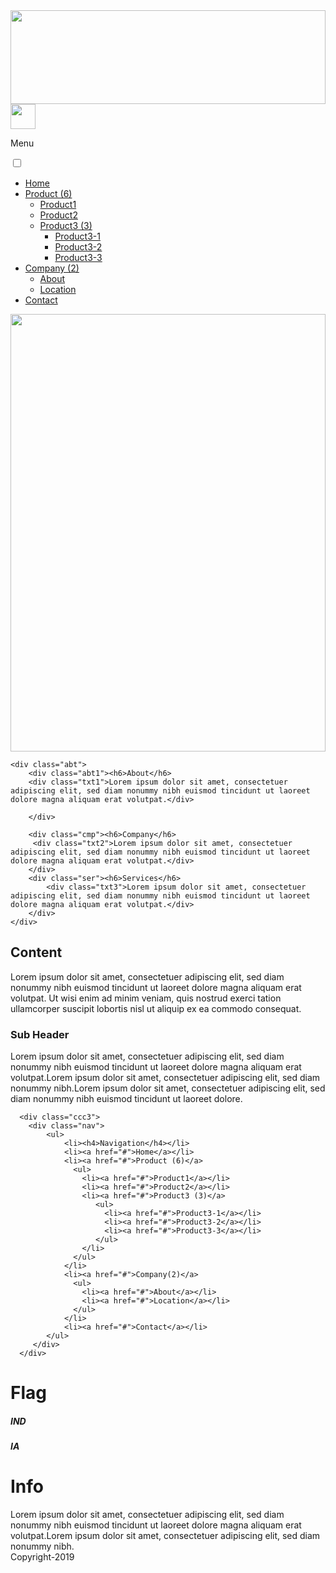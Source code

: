 <!DOCTYPE html>
<html>
<head>
  <script src="https://kit.fontawesome.com/efe338c1c5.js"></script>
	<title>Template</title>
	<link rel="stylesheet" type="text/css" href="temp.css">
  <meta name="viewport" content="width=device-width initial-scale:1.0">
</head>
<body>
	<div class="logo"><img src="logo.jpeg" width="100%" height="150"></div>
	<div class="fb"><img src="1.png" width="40px" height="40px"></div>
 
  <label for="menu" class="abc"><i class="fas fa-align-justify"></i><span>Menu</span></label>
   <div class="mnu">
  <input type="checkbox" id="menu" >

 <div class="row1">
 	<ul>
 		<li><a href="#">Home</a></li>
 		<li><a href="#">Product (6)</a>
 		       <ul>
 		  	       <li><a href="#">Product1</a></li>
          	       <li><a href="#">Product2</a></li>
          	       <li><a href="#">Product3 (3)</a>
          		      <ul>
          	            <li><a href="#">Product3-1</a></li>
          	            <li><a href="#">Product3-2</a></li>
          	            <li><a href="#">Product3-3</a></li>
                       </ul>
                   </li>
 		       </ul>
 		</li>
 		<li><a href="#">Company (2)</a>
           <ul>
           	 <li><a href="#">About</a></li>
           	 <li><a href="#">Location</a></li>
           </ul>
 		</li>
 		<li><a href="#">Contact</a></li>
 	</ul>
 </div>
 </div>
<div class="pic"><img src="bnd.jpg" width="100%" height="700"></div>

 	<div class="abt">
 		<div class="abt1"><h6>About</h6>
        <div class="txt1">Lorem ipsum dolor sit amet, consectetuer adipiscing elit, sed diam nonummy nibh euismod tincidunt ut laoreet dolore magna aliquam erat volutpat.</div>

 		</div>
  
 		<div class="cmp"><h6>Company</h6>
         <div class="txt2">Lorem ipsum dolor sit amet, consectetuer adipiscing elit, sed diam nonummy nibh euismod tincidunt ut laoreet dolore magna aliquam erat volutpat.</div>
 		</div>
 		<div class="ser"><h6>Services</h6>
 			<div class="txt3">Lorem ipsum dolor sit amet, consectetuer adipiscing elit, sed diam nonummy nibh euismod tincidunt ut laoreet dolore magna aliquam erat volutpat.</div>
 		</div>
 	</div>

<div class="clear"></div>
   <div class="ccc1">
   	  <div class="ccc2">
   	  	<div class="cnt"><h2>Content</h2>
          <div class="cntnt"><p>Lorem ipsum dolor sit amet, consectetuer adipiscing elit, sed diam nonummy nibh euismod tincidunt ut laoreet dolore magna aliquam erat volutpat. Ut wisi enim ad minim veniam, quis nostrud exerci tation ullamcorper suscipit lobortis nisl ut aliquip ex ea commodo consequat.</p>
 		</div>
 		<div class="sbhedr"><h3>Sub Header</h3><p>Lorem ipsum dolor sit amet, consectetuer adipiscing elit, sed diam nonummy nibh euismod tincidunt ut laoreet dolore magna aliquam erat volutpat.Lorem ipsum dolor sit amet, consectetuer adipiscing elit, sed diam nonummy nibh.Lorem ipsum dolor sit amet, consectetuer adipiscing elit, sed diam nonummy nibh euismod tincidunt ut laoreet dolore. </p></div>
     </div>
   	  </div>
    
   	  <div class="ccc3">
   	  	<div class="nav">
 	     	<ul>
 	     		<li><h4>Navigation</h4></li>
 	     		<li><a href="#">Home</a></li>
 	     		<li><a href="#">Product (6)</a>
                  <ul>
                  	<li><a href="#">Product1</a></li>
                  	<li><a href="#">Product2</a></li>
                  	<li><a href="#">Product3 (3)</a>
                  	   <ul>
                  	     <li><a href="#">Product3-1</a></li>
                  	     <li><a href="#">Product3-2</a></li>
                  	     <li><a href="#">Product3-3</a></li>
                  	   </ul>
                    </li>
                  </ul>
 	     		</li>
 	     		<li><a href="#">Company(2)</a>
                  <ul>
                  	<li><a href="#">About</a></li>
                  	<li><a href="#">Location</a></li>
                  </ul>
 	     		</li>
 	     		<li><a href="#">Contact</a></li>
 	     	</ul>
 	     </div>
   	  </div>
   </div>
 <div class="clear"></div>
 	<div class="glry">
      <h1>Flag</h1>
 		<div class="g1"></div>
 		<div class="g2"><h5>IND</h5></div>
 		<div class="g3"><h5>IA</h5></div>
 		<div class="g4"></div>
 	</div>

  <div>
    <div class="clear"></div>
    <div class="over">
    <div class="def"><h1>Info</h1>Lorem ipsum dolor sit amet, consectetuer adipiscing elit, sed diam nonummy nibh euismod tincidunt ut laoreet dolore magna aliquam erat volutpat.Lorem ipsum dolor sit amet, consectetuer adipiscing elit, sed diam nonummy nibh.</div>
  </div>
</div>
<div class="clear"></div>
<div class="dip">
   <div class="cp">Copyright-2019</div>
</div>
 	</body>
</html>
